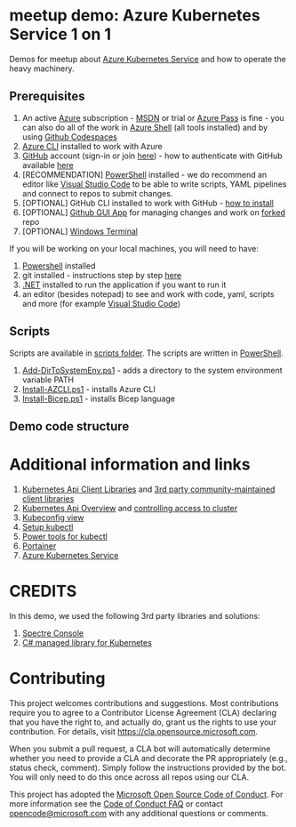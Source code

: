 # meetup demo: Azure Kubernetes Service 1 on 1

Demos for meetup about [Azure Kubernetes Service](https://learn.microsoft.com/en-us/azure/aks/intro-kubernetes) and how
to operate the heavy machinery.

## Prerequisites

1. An active [Azure](https://www.azure.com) subscription - [MSDN](https://my.visualstudio.com) or trial
   or [Azure Pass](https://microsoftazurepass.com) is fine - you can also do all of the work
   in [Azure Shell](https://shell.azure.com) (all tools installed) and by
   using [Github Codespaces](https://docs.github.com/en/codespaces/developing-in-codespaces/creating-a-codespace)
2. [Azure CLI](https://learn.microsoft.com/en-us/cli/azure/) installed to work with Azure
3. [GitHub](https://github.com/) account (sign-in or join [here](https://github.com/join)) - how to authenticate with
   GitHub
   available [here](https://docs.github.com/en/get-started/quickstart/set-up-git#authenticating-with-github-from-git)
4. [RECOMMENDATION] [PowerShell](https://learn.microsoft.com/en-us/powershell/scripting/install/installing-powershell-on-windows?view=powershell-7.2)
   installed - we do recommend an editor like [Visual Studio Code](https://code.visualstudio.com) to be able to write
   scripts, YAML pipelines and connect to repos to submit changes.
5. [OPTIONAL] GitHub CLI installed to work with GitHub - [how to install](https://cli.github.com/manual/installation)
6. [OPTIONAL] [Github GUI App](https://desktop.github.com/) for managing changes and work
   on [forked](https://docs.github.com/en/get-started/quickstart/fork-a-repo) repo
7. [OPTIONAL] [Windows Terminal](https://learn.microsoft.com/en-us/windows/terminal/install)

If you will be working on your local machines, you will need to have:

1. [Powershell](https://learn.microsoft.com/en-us/powershell/scripting/install/installing-powershell-on-windows?view=powershell-7.2)
   installed
2. git installed - instructions step by step [here](https://docs.github.com/en/get-started/quickstart/set-up-git)
3. [.NET](https://dot.net) installed to run the application if you want to run it
4. an editor (besides notepad) to see and work with code, yaml, scripts and more (for
   example [Visual Studio Code](https://code.visualstudio.com))

## Scripts

Scripts are available in [scripts folder](./Scripts). The scripts are written
in [PowerShell](https://docs.microsoft.com/en-us/powershell/scripting/overview?view=powershell-7.2).

1. [Add-DirToSystemEnv.ps1](./Scripts/Add-DirToSystemEnv.ps1) - adds a directory to the system environment variable
   PATH
2. [Install-AZCLI.ps1](./Scripts/Install-AZCLI.ps1) - installs Azure CLI
3. [Install-Bicep.ps1](./Scripts/Install-Bicep.ps1) - installs Bicep language

## Demo code structure

# Additional information and links

1. [Kubernetes Api Client Libraries](https://github.com/kubernetes-client) and [3rd party community-maintained client libraries](https://kubernetes.io/docs/reference/using-api/client-libraries/#community-maintained-client-libraries)
2. [Kubernetes Api Overview](https://kubernetes.io/docs/reference/using-api/) and [controlling access to cluster](https://kubernetes.io/docs/concepts/security/controlling-access/)
3. [Kubeconfig view](https://kubernetes.io/docs/concepts/configuration/organize-cluster-access-kubeconfig/)
4. [Setup kubectl](https://kubernetes.io/docs/tasks/tools/install-kubectl/)
5. [Power tools for kubectl](https://github.com/ahmetb/kubectx)
6. [Portainer](https://www.portainer.io/installation/)
7. [Azure Kubernetes Service](https://docs.microsoft.com/en-us/azure/aks/)

# CREDITS

In this demo, we used the following 3rd party libraries and solutions:
1. [Spectre Console](https://github.com/spectresystems/spectre.console/)
2. [C# managed library for Kubernetes](https://github.com/kubernetes-client/csharp)

# Contributing

This project welcomes contributions and suggestions. Most contributions require you to agree to a
Contributor License Agreement (CLA) declaring that you have the right to, and actually do, grant us
the rights to use your contribution. For details, visit https://cla.opensource.microsoft.com.

When you submit a pull request, a CLA bot will automatically determine whether you need to provide
a CLA and decorate the PR appropriately (e.g., status check, comment). Simply follow the instructions
provided by the bot. You will only need to do this once across all repos using our CLA.

This project has adopted the [Microsoft Open Source Code of Conduct](https://opensource.microsoft.com/codeofconduct/).
For more information see the [Code of Conduct FAQ](https://opensource.microsoft.com/codeofconduct/faq/) or
contact [opencode@microsoft.com](mailto:opencode@microsoft.com) with any additional questions or comments.
